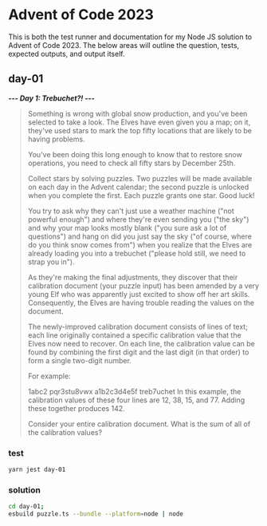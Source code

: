 # Advent of Code 2023

This is both the test runner and documentation for my Node JS solution to Advent of Code 2023.
The below areas will outline the question, tests, expected outputs, and output itself.

## day-01

**_--- Day 1: Trebuchet?! ---_**

> Something is wrong with global snow production, and you've been selected to take a look. The Elves have even given you a map; on it, they've used stars to mark the top fifty locations that are likely to be having problems.
>
> You've been doing this long enough to know that to restore snow operations, you need to check all fifty stars by December 25th.
>
> Collect stars by solving puzzles. Two puzzles will be made available on each day in the Advent calendar; the second puzzle is unlocked when you complete the first. Each puzzle grants one star. Good luck!
>
> You try to ask why they can't just use a weather machine ("not powerful enough") and where they're even sending you ("the sky") and why your map looks mostly blank ("you sure ask a lot of questions") and hang on did you just say the sky ("of course, where do you think snow comes from") when you realize that the Elves are already loading you into a trebuchet ("please hold still, we need to strap you in").
>
> As they're making the final adjustments, they discover that their calibration document (your puzzle input) has been amended by a very young Elf who was apparently just excited to show off her art skills. Consequently, the Elves are having trouble reading the values on the document.
>
> The newly-improved calibration document consists of lines of text; each line originally contained a specific calibration value that the Elves now need to recover. On each line, the calibration value can be found by combining the first digit and the last digit (in that order) to form a single two-digit number.
>
> For example:
>
> 1abc2
> pqr3stu8vwx
> a1b2c3d4e5f
> treb7uchet
> In this example, the calibration values of these four lines are 12, 38, 15, and 77. Adding these together produces 142.
>
> Consider your entire calibration document. What is the sum of all of the calibration values?

### test

```sh
yarn jest day-01
```

### solution

```sh
cd day-01;
esbuild puzzle.ts --bundle --platform=node | node
```
